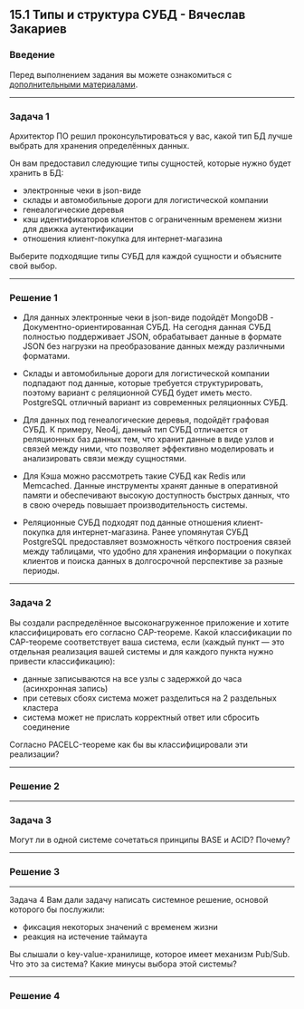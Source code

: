 ## 15.1 Типы и структура СУБД - Вячеслав Закариев

### Введение

Перед выполнением задания вы можете ознакомиться с [дополнительными материалами](https://github.com/netology-code/virt-homeworks/tree/virt-11/additional).

---

### Задача 1

Архитектор ПО решил проконсультироваться у вас, какой тип БД лучше выбрать для хранения определённых данных.

Он вам предоставил следующие типы сущностей, которые нужно будет хранить в БД:

- электронные чеки в json-виде
- склады и автомобильные дороги для логистической компании
- генеалогические деревья
- кэш идентификаторов клиентов с ограниченным временем жизни для движка аутентификации
- отношения клиент-покупка для интернет-магазина

Выберите подходящие типы СУБД для каждой сущности и объясните свой выбор.

---

### Решение  1

- Для данных электронные чеки в json-виде подойдёт MongoDB - Документно-ориентированная СУБД. На сегодня данная СУБД полностью поддерживает JSON, обрабатывает данные в формате JSON без нагрузки на преобразование данных между различными форматами.

- Склады и автомобильные дороги для логистической компании подпадают под данные, которые требуется структурировать, поэтому вариант с реляционной СУБД будет иметь место. PostgreSQL отличный вариант из современных реляционных СУБД.

- Для данных под генеалогические деревья, подойдёт графовая СУБД. К примеру, Neo4j, данный тип СУБД отличается от реляционных баз данных тем, что хранит данные в виде узлов и связей между ними, что позволяет эффективно моделировать и анализировать связи между сущностями.

- Для Кэша можно рассмотреть такие СУБД как Redis или Memcached. Данные инструменты хранят данные в оперативной памяти и обеспечивают высокую доступность быстрых данных, что в свою очередь повышает производительность системы.

- Реляционные СУБД подходят под данные отношения клиент-покупка для интернет-магазина. Ранее упомянутая СУБД PostgreSQL предоставляет возможность чёткого построения связей между таблицами, что удобно для хранения информации о покупках клиентов и поиска данных в долгосрочной перспективе за разные периоды.

---

### Задача 2

Вы создали распределённое высоконагруженное приложение и хотите классифицировать его согласно CAP-теореме. Какой классификации по CAP-теореме соответствует ваша система, если (каждый пункт — это отдельная реализация вашей системы и для каждого пункта нужно привести классификацию):

- данные записываются на все узлы с задержкой до часа (асинхронная запись)
- при сетевых сбоях система может разделиться на 2 раздельных кластера
- система может не прислать корректный ответ или сбросить соединение

Согласно PACELC-теореме как бы вы классифицировали эти реализации?

---

### Решение  2

---

### Задача 3

Могут ли в одной системе сочетаться принципы BASE и ACID? Почему?

---

### Решение  3

---

Задача 4
Вам дали задачу написать системное решение, основой которого бы послужили:

- фиксация некоторых значений с временем жизни
- реакция на истечение таймаута

Вы слышали о key-value-хранилище, которое имеет механизм Pub/Sub. Что это за система? Какие минусы выбора этой системы?

---

### Решение  4
